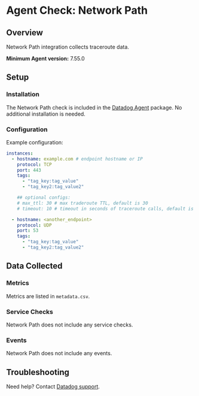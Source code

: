 # Agent Check: Network Path

## Overview

Network Path integration collects traceroute data.

**Minimum Agent version:** 7.55.0

## Setup

### Installation

The Network Path check is included in the [Datadog Agent][1] package.
No additional installation is needed.

### Configuration

Example configuration:

```yaml
instances:
  - hostname: example.com # endpoint hostname or IP
    protocol: TCP
    port: 443
    tags:
      - "tag_key:tag_value"
      - "tag_key2:tag_value2"

    ## optional configs:
    # max_ttl: 30 # max traderoute TTL, default is 30
    # timeout: 10 # timeout in seconds of traceroute calls, default is 10s

  - hostname: <another_endpoint>
    protocol: UDP
    port: 53
    tags:
      - "tag_key:tag_value"
      - "tag_key2:tag_value2"
```

## Data Collected

### Metrics

Metrics are listed in `metadata.csv`.

### Service Checks

Network Path does not include any service checks.

### Events

Network Path does not include any events.

## Troubleshooting

Need help? Contact [Datadog support][2].

[1]: /account/settings/agent/latest

[2]: https://docs.datadoghq.com/help/

